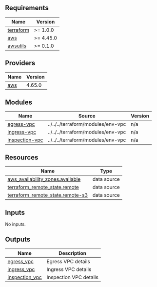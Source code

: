 ## Requirements

| Name | Version |
|------|---------|
| <a name="requirement_terraform"></a> [terraform](#requirement\_terraform) | >= 1.0.0 |
| <a name="requirement_aws"></a> [aws](#requirement\_aws) | >= 4.45.0 |
| <a name="requirement_awsutils"></a> [awsutils](#requirement\_awsutils) | >= 0.1.0 |

## Providers

| Name | Version |
|------|---------|
| <a name="provider_aws"></a> [aws](#provider\_aws) | 4.65.0 |

## Modules

| Name | Source | Version |
|------|--------|---------|
| <a name="module_egress-vpc"></a> [egress-vpc](#module\_egress-vpc) | ../../../terraform/modules/env-vpc | n/a |
| <a name="module_ingress-vpc"></a> [ingress-vpc](#module\_ingress-vpc) | ../../../terraform/modules/env-vpc | n/a |
| <a name="module_inspection-vpc"></a> [inspection-vpc](#module\_inspection-vpc) | ../../../terraform/modules/env-vpc | n/a |

## Resources

| Name | Type |
|------|------|
| [aws_availability_zones.available](https://registry.terraform.io/providers/hashicorp/aws/latest/docs/data-sources/availability_zones) | data source |
| [terraform_remote_state.remote](https://registry.terraform.io/providers/hashicorp/terraform/latest/docs/data-sources/remote_state) | data source |
| [terraform_remote_state.remote-s3](https://registry.terraform.io/providers/hashicorp/terraform/latest/docs/data-sources/remote_state) | data source |

## Inputs

No inputs.

## Outputs

| Name | Description |
|------|-------------|
| <a name="output_egress_vpc"></a> [egress\_vpc](#output\_egress\_vpc) | Egress VPC details |
| <a name="output_ingress_vpc"></a> [ingress\_vpc](#output\_ingress\_vpc) | Ingress VPC details |
| <a name="output_inspection_vpc"></a> [inspection\_vpc](#output\_inspection\_vpc) | Inspection VPC details |